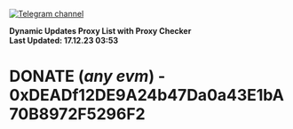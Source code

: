 [![Telegram channel](https://img.shields.io/endpoint?url=https://runkit.io/damiankrawczyk/telegram-badge/branches/master?url=https://t.me/n4z4v0d)](https://t.me/n4z4v0d) 

**Dynamic Updates Proxy List with Proxy Checker**  
**Last Updated: 17.12.23 03:53**

# DONATE (_any evm_) - 0xDEADf12DE9A24b47Da0a43E1bA70B8972F5296F2
